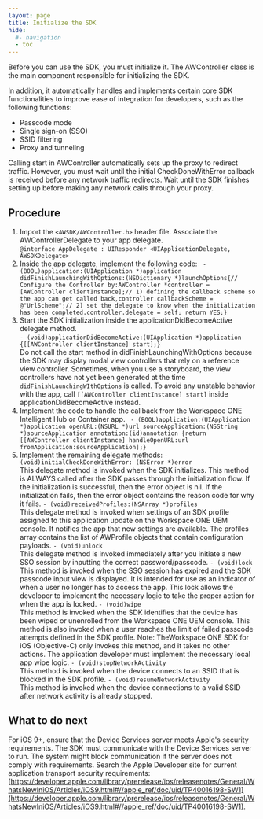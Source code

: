 ```yaml
---
layout: page
title: Initialize the SDK
hide:
  #- navigation
  - toc
---
```

 
Before you can use the SDK, you must initialize it. The AWController class is the main component responsible for initializing the SDK.

In addition, it automatically handles and implements certain core SDK functionalities to improve ease of integration for developers, such as the following functions:
* Passcode mode
* Single sign-on (SSO)
* SSID filtering
* Proxy and tunneling

Calling start in AWController automatically sets up the proxy to redirect traffic. However, you must wait until the initial CheckDoneWithError callback is received before any network traffic redirects. Wait until the SDK finishes setting up before making any network calls through your proxy.

## Procedure  
1. Import the `<AWSDK/AWController.h>` header file. Associate the AWControllerDelegate to your app delegate.  
`@interface AppDelegate : UIResponder <UIApplicationDelegate, AWSDKDelegate>`  
2. Inside the app delegate, implement the following code:
` - (BOOL)application:(UIApplication *)application didFinishLaunchingWithOptions:(NSDictionary *)launchOptions{// Configure the Controller by:AWController *controller = [AWController clientInstance];// 1) defining the callback scheme so the app can get called back,controller.callbackScheme = @"UrlScheme";// 2) set the delegate to know when the initialization has been completed.controller.delegate = self; return YES;}`
3. Start the SDK initialization inside the applicationDidBecomeActive delegate method.  
`- (void)applicationDidBecomeActive:(UIApplication *)application {[[AWController clientInstance] start];}`  
Do not call the start method in didFinishLaunchingWithOptions because the SDK may display modal view controllers that rely on a reference view controller. Sometimes, when you use a storyboard, the view controllers have not yet been generated at the time `didFinishLaunchingWIthOptions` is called. To avoid any unstable behavior with the app, call `[[AWController clientInstance] start]` inside applicationDidBecomeActive instead.  
4. Implement the code to handle the callback from the Workspace ONE Intelligent Hub or Container app.
` - (BOOL)application:(UIApplication *)application openURL:(NSURL *)url sourceApplication:(NSString *)sourceApplication annotation:(id)annotation {return [[AWController clientInstance] handleOpenURL:url fromApplication:sourceApplication];}`
5. Implement the remaining delegate methods:
`- (void)initialCheckDoneWithError: (NSError *)error`  
This delegate method is invoked when the SDK initializes. This method is ALWAYS called after the SDK passes through the initialization flow. If the initialization is successful, then the error object is nil. If the initialization fails, then the error object contains the reason code for why it fails.
`- (void)receivedProfiles:(NSArray *)profiles`  
This delegate method is invoked when settings of an SDK profile assigned to this application update on the Workspace ONE UEM console. It notifies the app that new settings are available. The profiles array contains the list of AWProfile objects that contain configuration payloads.
`- (void)unlock`  
This delegate method is invoked immediately after you initiate a new SSO session by inputting the correct password/passcode.
`- (void)lock`  
This method is invoked when the SSO session has expired and the SDK passcode input view is displayed. It is intended for use as an indicator of when a user no longer has to access the app. This lock allows the developer to implement the necessary logic to take the proper action for when the app is locked.
`- (void)wipe`  
This method is invoked when the SDK identifies that the device has been wiped or unenrolled from the Workspace ONE UEM console. This method is also invoked when a user reaches the limit of failed passcode attempts defined in the SDK profile.
Note: TheWorkspace ONE SDK for iOS (Objective-C) only invokes this method, and it takes no other actions. The application developer must implement the necessary local app wipe logic.
`- (void)stopNetworkActivity`  
This method is invoked when the device connects to an SSID that is blocked in the SDK profile.
`- (void)resumeNetworkActivity`  
This method is invoked when the device connections to a valid SSID after network activity is already stopped.

## What to do next  
For iOS 9+, ensure that the Device Services server meets Apple's security requirements. The SDK must communicate with the Device Services server to run. The system might block communication if the server does not comply with requirements. Search the Apple Developer site for current application transport security requirements:  
[https://developer.apple.com/library/prerelease/ios/releasenotes/General/WhatsNewIniOS/Articles/iOS9.html#//apple_ref/doc/uid/TP40016198-SW1](https://developer.apple.com/library/prerelease/ios/releasenotes/General/WhatsNewIniOS/Articles/iOS9.html#//apple_ref/doc/uid/TP40016198-SW1).
